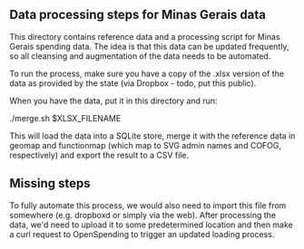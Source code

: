 Data processing steps for Minas Gerais data
-------------------------------------------

This directory contains reference data and a processing script for Minas
Gerais spending data. The idea is that this data can be updated
frequently, so all cleansing and augmentation of the data needs to be 
automated. 

To run the process, make sure you have a copy of the .xlsx version of
the data as provided by the state (via Dropbox - todo, put this public). 

When you have the data, put it in this directory and run: 

./merge.sh $XLSX_FILENAME

This will load the data into a SQLite store, merge it with the reference 
data in geomap and functionmap (which map to SVG admin names and COFOG, 
respectively) and export the result to a CSV file. 

Missing steps
-------------

To fully automate this process, we would also need to import this file 
from somewhere (e.g. dropboxd or simply via the web). After processing 
the data, we'd need to upload it to some predetermined location and 
then make a curl request to OpenSpending to trigger an updated loading
process. 

